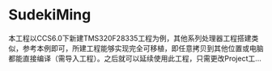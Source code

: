 # SudekiMing
本工程以CCS6.0下新建TMS320F28335工程为例，其他系列处理器工程搭建类似，参考本例即可，所建工程能够实现完全可移植，即任意拷贝到其他位置或电脑都能直接编译（需导入工程）。之后就可以延续使用此工程，只需更改Project工…
